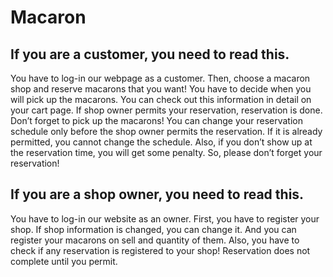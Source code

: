 ﻿# Macaron
## If you are a customer, you need to read this.
You have to log-in our webpage as a customer. Then, choose a macaron shop and reserve macarons that you want! You have to decide when you will pick up the macarons. You can check out this information in detail on your cart page. If shop owner permits your reservation, reservation is done. Don’t forget to pick up the macarons! You can change your reservation schedule only before the shop owner permits the reservation. If it is already permitted, you cannot change the schedule. Also, if you don’t show up at the reservation time, you will get some penalty. So, please don’t forget your reservation!

## If you are a shop owner, you need to read this.
You have to log-in our website as an owner. First, you have to register your shop. If shop information is changed, you can change it. And you can register your macarons on sell and quantity of them. Also, you have to check if any reservation is registered to your shop! Reservation does not complete until you permit.
